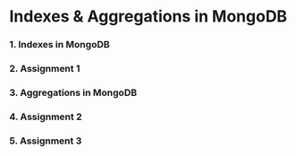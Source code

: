 # Indexes & Aggregations in MongoDB

### 1. Indexes in MongoDB

### 2. Assignment 1

### 3. Aggregations in MongoDB

### 4. Assignment 2

### 5. Assignment 3
